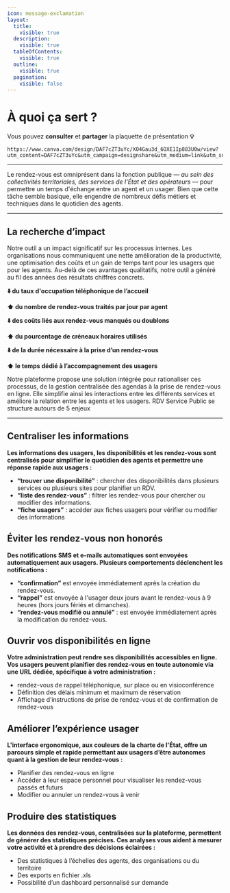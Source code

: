 ```yaml
---
icon: message-exclamation
layout:
  title:
    visible: true
  description:
    visible: true
  tableOfContents:
    visible: true
  outline:
    visible: true
  pagination:
    visible: false
---
```


# À quoi ça sert ?

Vous pouvez **consulter** et **partager** la plaquette de présentation **💡**

```
https://www.canva.com/design/DAF7cZT3uYc/XO4Gau3d_6OXE1Ip883U0w/view?utm_content=DAF7cZT3uYc&utm_campaign=designshare&utm_medium=link&utm_source=editor
```

***

Le rendez-vous est omniprésent dans la fonction publique — _au sein des collectivités territoriales, des services de l'État et des opérateurs_ — pour permettre un temps d'échange entre un agent et un usager. Bien que cette tâche semble basique, elle engendre de nombreux défis métiers et techniques dans le quotidien des agents.

***

## La recherche d’impact

Notre outil a un impact significatif sur les processus internes. Les organisations nous communiquent une nette amélioration de la productivité, une optimisation des coûts et un gain de temps tant pour les usagers que pour les agents. Au-delà de ces avantages qualitatifs, notre outil a généré au fil des années des résultats chiffrés concrets.

**⬇️ du taux d'occupation téléphonique de l’accueil**

**⬆️ du nombre de rendez-vous traités par jour par agent**

**⬇️ des coûts liés aux rendez-vous manqués ou doublons**

**⬆️ du pourcentage de créneaux horaires utilisés**

**⬇️ de la durée nécessaire à la prise d’un rendez-vous**

**⬆️ le temps dédié à l’accompagnement des usagers**

Notre plateforme propose une solution intégrée pour rationaliser ces processus, de la gestion centralisée des agendas à la prise de rendez-vous en ligne. Elle simplifie ainsi les interactions entre les différents services et améliore la relation entre les agents et les usagers. RDV Service Public se structure autours de 5 enjeux&#x20;

***

## Centraliser les informations

**Les informations des usagers, les disponibilités et les rendez-vous sont centralisés pour simplifier le quotidien des agents et permettre une réponse rapide aux usagers :**

* **“trouver une disponibilité”** : chercher des disponibilités dans plusieurs services ou plusieurs sites pour planifier un RDV.
* **“liste des rendez-vous”** : filtrer les rendez-vous pour chercher ou modifier des informations.
* **“fiche usagers”** : accéder aux fiches usagers pour vérifier ou modifier des informations

## Éviter les rendez-vous non honorés

**Des notifications SMS et e-mails automatiques sont envoyées automatiquement aux usagers. Plusieurs comportements déclenchent les notifications :**

* **“confirmation”** est envoyée immédiatement après la création du rendez-vous.
* **“rappel”** est envoyée à l'usager deux jours avant le rendez-vous à 9 heures (hors jours fériés et dimanches).
* **“rendez-vous modifié ou annulé”** : est envoyée immédiatement après la modification du rendez-vous.

## Ouvrir vos disponibilités en ligne

**Votre administration peut rendre ses disponibilités accessibles en ligne. Vos usagers peuvent planifier des rendez-vous en toute autonomie via une URL dédiée, spécifique à votre administration :**

* rendez-vous de rappel téléphonique, sur place ou en visioconférence
* Définition des délais minimum et maximum de réservation
* Affichage d’instructions de prise de rendez-vous et de confirmation de rendez-vous

## Améliorer l’expérience usager&#x20;

**L'interface ergonomique, aux couleurs de la charte de l'État, offre un parcours simple et rapide permettant aux usagers d’être autonomes quant à la gestion de leur rendez-vous :**

* Planifier des rendez-vous en ligne
* Accéder à leur espace personnel pour visualiser les rendez-vous passés et futurs
* Modifier ou annuler un rendez-vous à venir

## Produire des statistiques

**Les données des rendez-vous, centralisées sur la plateforme, permettent de générer des statistiques précises. Ces analyses vous aident à mesurer votre activité et à prendre des décisions éclairées :**

* Des statistiques à l’échelles des agents, des organisations ou du territoire
* Des exports en fichier .xls
* Possibilité d’un dashboard personnalisé sur demande
